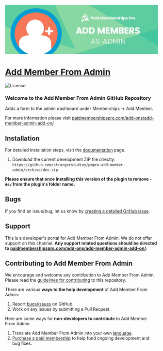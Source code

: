 ![](pmpro-add-member-admin-banner.jpg)

# [Add Member From Admin](https://www.paidmembershipspro.com/add-ons/add-member-admin-add-on/) #
[comment]: # (Generate badges from shields.io, only works for .org plugins to get other stats etc. We'd have to create our own endpoints for Premium plugins)

![License](https://img.shields.io/badge/license-GPL--2.0%2B-red.svg?style=flat-square)

### Welcome to the Add Member From Admin GitHub Repository
Adds a form to the admin dashboard under Memberships -> Add Member.

For more information please visit [paidmembershipspro.com/add-ons/add-member-admin-add-on/](https://www.paidmembershipspro.com/add-ons/add-member-admin-add-on/)

## Installation ##
For detailed installation steps, visit the [documentation](https://www.paidmembershipspro.com/add-ons/add-member-admin-add-on/) page.

1. Download the current development ZIP file directly: `https://github.com/strangerstudios/pmpro-add-member-admin/archive/dev.zip`

**Please ensure that once installing this version of the plugin to remove `-dev` from the plugin's folder name.**

## Bugs ##
If you find an issue/bug, let us know by [creating a detailed GitHub issue](https://github.com/strangerstudios/pmpro-add-member-admin/issues/new).

## Support ##
This is a developer's portal for Add Member From Admin. We do not offer support on this channel. **Any support related questions should be directed to [paidmembershipspro.com/add-ons/add-member-admin-add-on/](https://www.paidmembershipspro.com/add-ons/add-member-admin-add-on/).**

## Contributing to Add Member From Admin ##
We encourage and welcome any contribution to Add Member From Admin. Please read the [guidelines for contributing](https://github.com/strangerstudios/paid-memberships-pro/blob/dev/.github/CONTRIBUTING.md) to this repository.

There are various **ways to the help development** of Add Member From Admin:

1. Report [bugs/issues](https://github.com/strangerstudios/pmpro-add-member-admin/issues/new) on GitHub.
2. Work on any issues by submitting a Pull Request.

Here are some ways for **non-developers to contribute** to Add Member From Admin:

1. Translate Add Member From Admin into your own [language](https://www.paidmembershipspro.com/paid-memberships-pro-in-your-language/).
2. [Purchase a paid membership](https://paidmembershipspro.com/pricing) to help fund ongoing development and bug fixes.
